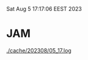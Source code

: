 Sat Aug  5 17:17:06 EEST 2023
# JAM
<a href='./cache/202308/05_17.log'>./cache/202308/05_17.log</a>
